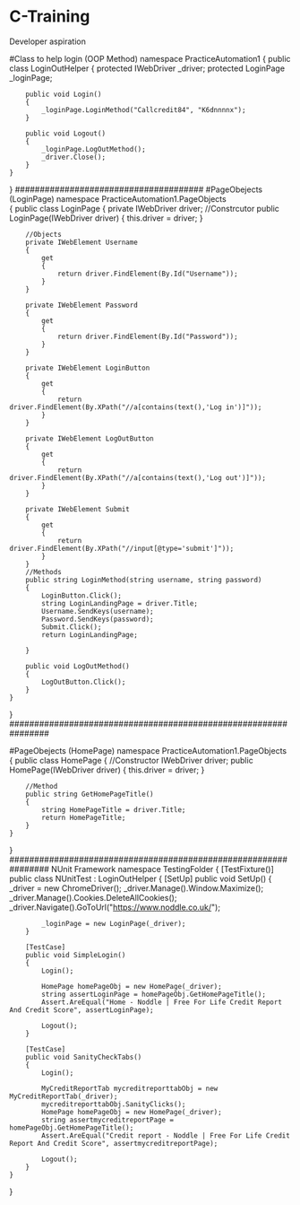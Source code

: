 # C-Training
Developer aspiration

#Class to help login (OOP Method)
namespace PracticeAutomation1
{
    public class LoginOutHelper
    {
        protected IWebDriver _driver;
        protected LoginPage _loginPage;
        
        public void Login()
        {
            _loginPage.LoginMethod("Callcredit84", "K6dnnnnx");
        }

        public void Logout()
        {
            _loginPage.LogOutMethod();
            _driver.Close();
        }
    }
}
######################################
#PageObejects (LoginPage)
namespace PracticeAutomation1.PageObjects   
{
    public class LoginPage
    {
        private IWebDriver driver;
        //Constrcutor 
        public LoginPage(IWebDriver driver)
        {
            this.driver = driver;
        }
        
        //Objects  
        private IWebElement Username
        {
            get
            {
                return driver.FindElement(By.Id("Username"));
            }
        }

        private IWebElement Password
        {
            get
            {
                return driver.FindElement(By.Id("Password"));
            }
        }

        private IWebElement LoginButton
        {
            get
            {
                return driver.FindElement(By.XPath("//a[contains(text(),'Log in')]"));
            }
        }

        private IWebElement LogOutButton
        {
            get
            {
                return driver.FindElement(By.XPath("//a[contains(text(),'Log out')]"));
            }
        }

        private IWebElement Submit
        {
            get
            {
                return driver.FindElement(By.XPath("//input[@type='submit']"));
            }
        }
        //Methods
        public string LoginMethod(string username, string password)
        {
            LoginButton.Click();
            string LoginLandingPage = driver.Title;
            Username.SendKeys(username);
            Password.SendKeys(password);
            Submit.Click();
            return LoginLandingPage; 
            
        }

        public void LogOutMethod()
        {
            LogOutButton.Click(); 
        }
    }
}
################################################################

#PageObejects (HomePage)
namespace PracticeAutomation1.PageObjects   
{
    public class HomePage
    {
        //Constructor 
        IWebDriver driver; 
        public HomePage(IWebDriver driver)
        {
            this.driver = driver; 
        }

        //Method 
        public string GetHomePageTitle()
        {
            string HomePageTitle = driver.Title;
            return HomePageTitle; 
        }
    }
}
################################################################
NUnit Framework
namespace TestingFolder
{
    [TestFixture()]
    public class NUnitTest : LoginOutHelper
    {
        [SetUp]
        public void SetUp()
        {
            _driver = new ChromeDriver();
            _driver.Manage().Window.Maximize();
            _driver.Manage().Cookies.DeleteAllCookies();
            _driver.Navigate().GoToUrl("https://www.noddle.co.uk/");

            _loginPage = new LoginPage(_driver);
        }
        
        [TestCase]
        public void SimpleLogin()
        {
            Login();

            HomePage homePageObj = new HomePage(_driver);
            string assertLoginPage = homePageObj.GetHomePageTitle();
            Assert.AreEqual("Home - Noddle | Free For Life Credit Report And Credit Score", assertLoginPage);

            Logout();
        }
        
        [TestCase]
        public void SanityCheckTabs()
        {
            Login();

            MyCreditReportTab mycreditreporttabObj = new MyCreditReportTab(_driver);
            mycreditreporttabObj.SanityClicks();
            HomePage homePageObj = new HomePage(_driver);
            string assertmycreditreportPage = homePageObj.GetHomePageTitle();
            Assert.AreEqual("Credit report - Noddle | Free For Life Credit Report And Credit Score", assertmycreditreportPage);

            Logout();
        }
    }
}
